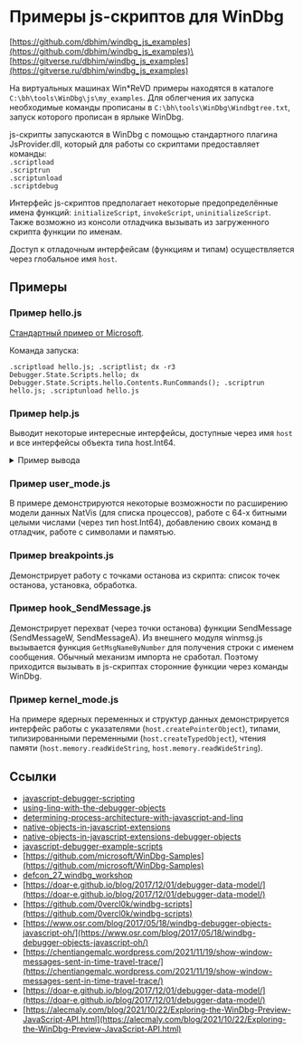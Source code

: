 # Примеры js-скриптов для WinDbg

[https://github.com/dbhim/windbg_js_examples](https://github.com/dbhim/windbg_js_examples)\
[https://gitverse.ru/dbhim/windbg_js_examples](https://gitverse.ru/dbhim/windbg_js_examples)

На виртуальных машинах Win*ReVD примеры находятся в каталоге `C:\bh\tools\WinDbg\js\my_examples`. Для облегчения их запуска необходимые команды прописаны в `C:\bh\tools\WinDbg\Windbgtree.txt`, запуск которого прописан в ярлыке WinDbg.

js-скрипты запускаются в WinDbg с помощью стандартного плагина JsProvider.dll, который для работы со скриптами предоставляет команды:\
`.scriptload`\
`.scriptrun`\
`.scriptunload`\
`.scriptdebug`

Интерфейс js-скриптов предполагает некоторые предопределённые имена функций: `initializeScript`, `invokeScript`, `uninitializeScript`. Также возможно из консоли отладчика вызывать из загруженного скрипта функции по именам.

Доступ к отладочным интерфейсам (функциям и типам) осуществляется через глобальное имя `host`.


## Примеры

### Пример hello.js

[Стандартный пример от Microsoft](https://learn.microsoft.com/en-us/windows-hardware/drivers/debugger/javascript-debugger-scripting).

Команда запуска:

`.scriptload hello.js; .scriptlist; dx -r3 Debugger.State.Scripts.hello; dx Debugger.State.Scripts.hello.Contents.RunCommands(); .scriptrun hello.js; .scriptunload hello.js`


### Пример help.js

Выводит некоторые интересные интерфейсы, доступные через имя `host` и все интерфейсы объекта типа host.Int64.
<details>
<summary>Пример вывода</summary>

`host.currentApiVersionSupported`\
`host.currentApiVersionInitialized`\
`host.diagnostics`\
`host.metadata`\
`host.typeSignatureRegistration`\
`host.typeSignatureExtension`\
`host.namedModelRegistration`\
`host.namedModelParent`\
`host.functionAlias`\
`host.namespacePropertyParent`\
`host.optionalRecord`\
`host.apiVersionSupport`\
`host.resourceFileName`\
`host.allowOutsidePropertyWrites`\
`host.Int64`\
`host.parseInt64`\
`host.namespace`\
`host.evaluateExpression`\
`host.evaluateExpressionInContext`\
`host.getModuleSymbol`\
`host.getModuleContainingSymbol`\
`host.getModuleContainingSymbolInformation`\
`host.getModuleSymbolAddress`\
`host.setModuleSymbol`\
`host.getModuleType`\
`host.createInstance`\
`host.createPointerObject`\
`host.createTypedObject`\
`host.indexedValue`\
`host.getNamedModel`\
`host.registerNamedModel`\
`host.unregisterNamedModel`\
`host.registerPrototypeForTypeSignature`\
`host.registerExtensionForTypeSignature`\
`host.unregisterPrototypeForTypeSignature`\
`host.unregisterExtensionForTypeSignature`\
`host.resourceLookup`\
`host.currentSession`\
`host.currentProcess`\
`host.currentThread`\
`host.memory`\
`host.typeSystem`\
`host.memory.collectGarbage`\
`host.memory.readWideString`\
`host.memory.readString`\
`host.memory.readMemoryValues`\
`host.memory.writeMemoryValues`\
`host.memory.physicalAddress`\
`host.namespace.Debugger`\
`host.namespace.toString`\
`host.namespace.addParentModel`\
`host.namespace.removeParentModel`\
`host.namespace.getDimensionality`\
`host.namespace.getValueAt`\
`host.namespace.setValueAt`\
`host.namespace.Debugger.Sessions`\
`host.namespace.Debugger.Settings`\
`host.namespace.Debugger.State`\
`host.namespace.Debugger.Utility`\
`host.namespace.Debugger.toString`\
`host.namespace.Debugger.addParentModel`\
`host.namespace.Debugger.removeParentModel`\
`host.namespace.Debugger.getDimensionality`\
`host.namespace.Debugger.getValueAt`\
`host.namespace.Debugger.setValueAt`\
`host.namespace.Debugger.Utility.Collections`\
`host.namespace.Debugger.Utility.Control`\
`host.namespace.Debugger.Utility.Objects`\
`host.namespace.Debugger.Utility.DbgDocumentation`\
`host.namespace.Debugger.Utility.Events`\
`host.namespace.Debugger.Utility.FileSystem`\
`host.namespace.Debugger.Utility.Code`\
`host.namespace.Debugger.Utility.Analysis`\
`host.namespace.Debugger.Utility.toString`\
`host.namespace.Debugger.Utility.addParentModel`\
`host.namespace.Debugger.Utility.removeParentModel`\
`host.namespace.Debugger.Utility.getDimensionality`\
`host.namespace.Debugger.Utility.getValueAt`\
`host.namespace.Debugger.Utility.setValueAt`\
`host.namespace.Debugger.Utility.Control.ExecuteCommand`\
`host.namespace.Debugger.Utility.Control.SetBreakpointAtSourceLocation`\
`host.namespace.Debugger.Utility.Control.SetBreakpointAtOffset`\
`host.namespace.Debugger.Utility.Control.SetBreakpointForReadWrite`\
`host.namespace.Debugger.Utility.Control.ChangeRegisterContext`\
`host.namespace.Debugger.Utility.Control.WalkStackForRegisterContext`\
`host.namespace.Debugger.Utility.Control.toString`\
`host.namespace.Debugger.Utility.Control.addParentModel`\
`host.namespace.Debugger.Utility.Control.removeParentModel`\
`host.namespace.Debugger.Utility.Control.getDimensionality`\
`host.namespace.Debugger.Utility.Control.getValueAt`\
`host.namespace.Debugger.Utility.Control.setValueAt`\
`host.Int64.Min`\
`host.Int64.Max`\
`host.Int64(1).toString`\
`host.Int64(1).valueOf`\
`host.Int64(1).asNumber`\
`host.Int64(1).convertToNumber`\
`host.Int64(1).getLowPart`\
`host.Int64(1).getHighPart`\
`host.Int64(1).add`\
`host.Int64(1).subtract`\
`host.Int64(1).multiply`\
`host.Int64(1).divide`\
`host.Int64(1).modulo`\
`host.Int64(1).bitwiseAnd`\
`host.Int64(1).bitwiseOr`\
`host.Int64(1).bitwiseXor`\
`host.Int64(1).bitwiseNot`\
`host.Int64(1).bitwiseShiftLeft`\
`host.Int64(1).bitwiseShiftRight`\
`host.Int64(1).compareTo`
</details>



### Пример user_mode.js

В примере демонстрируются некоторые возможности по расширению модели данных NatVis (для списка процессов), работе с 64-х битными целыми числами (через тип host.Int64), добавлению своих команд в отладчик, работе с символами и памятью.


### Пример breakpoints.js

Демонстрирует работу с точками останова из скрипта: список точек останова, установка, обработка.



### Пример hook_SendMessage.js

Демонстрирует перехват (через точки останова) функции SendMessage (SendMessageW, SendMessageA).
Из внешнего модуля winmsg.js вызывается функция `GetMsgNameByNumber` для получения строки с именем сообщения. Обычный механизм импорта не сработал. Поэтому приходится вызывать в js-скриптах сторонние функции через команды WinDbg.



### Пример kernel_mode.js

На примере ядерных переменных и структур данных демонстрируется интерфейс работы с указателями (`host.createPointerObject`), типами, типизированными переменными (`host.createTypedObject`), чтения памяти (`host.memory.readWideString`, `host.memory.readWideString`).



## Ссылки

* [javascript-debugger-scripting](https://learn.microsoft.com/en-us/windows-hardware/drivers/debugger/javascript-debugger-scripting)
* [using-linq-with-the-debugger-objects](https://learn.microsoft.com/en-us/windows-hardware/drivers/debugger/using-linq-with-the-debugger-objects)
* [determining-process-architecture-with-javascript-and-linq](https://learn.microsoft.com/ru-ru/archive/blogs/windbg/determining-process-architecture-with-javascript-and-linq)
* [native-objects-in-javascript-extensions](https://learn.microsoft.com/en-GB/windows-hardware/drivers/debugger/native-objects-in-javascript-extensions)
* [native-objects-in-javascript-extensions-debugger-objects](https://learn.microsoft.com/ru-ru/windows-hardware/drivers/debugger/native-objects-in-javascript-extensions-debugger-objects)
* [javascript-debugger-example-scripts](https://learn.microsoft.com/ru-ru/windows-hardware/drivers/debugger/javascript-debugger-example-scripts)
* [https://github.com/microsoft/WinDbg-Samples](https://github.com/microsoft/WinDbg-Samples)
* [defcon_27_windbg_workshop](https://github.com/hugsy/defcon_27_windbg_workshop/tree/main)
* [https://doar-e.github.io/blog/2017/12/01/debugger-data-model/](https://doar-e.github.io/blog/2017/12/01/debugger-data-model/)
* [https://github.com/0vercl0k/windbg-scripts](https://github.com/0vercl0k/windbg-scripts)
* [https://www.osr.com/blog/2017/05/18/windbg-debugger-objects-javascript-oh/](https://www.osr.com/blog/2017/05/18/windbg-debugger-objects-javascript-oh/)
* [https://chentiangemalc.wordpress.com/2021/11/19/show-window-messages-sent-in-time-travel-trace/](https://chentiangemalc.wordpress.com/2021/11/19/show-window-messages-sent-in-time-travel-trace/)
* [https://doar-e.github.io/blog/2017/12/01/debugger-data-model/](https://doar-e.github.io/blog/2017/12/01/debugger-data-model/)
* [https://alecmaly.com/blog/2021/10/22/Exploring-the-WinDbg-Preview-JavaScript-API.html](https://alecmaly.com/blog/2021/10/22/Exploring-the-WinDbg-Preview-JavaScript-API.html)
